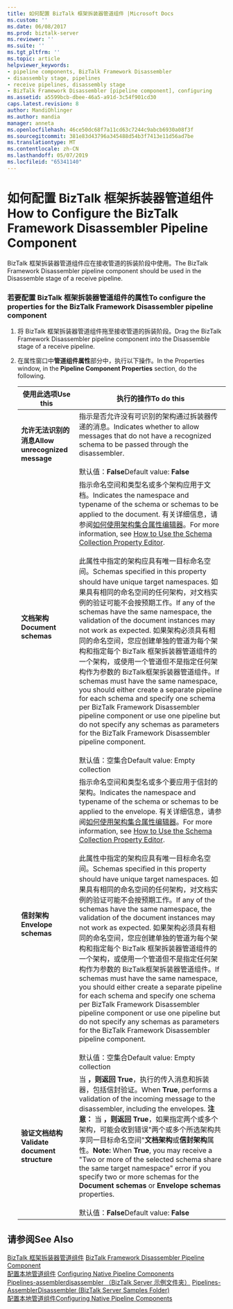 ```yaml
---
title: 如何配置 BizTalk 框架拆装器管道组件 |Microsoft Docs
ms.custom: ''
ms.date: 06/08/2017
ms.prod: biztalk-server
ms.reviewer: ''
ms.suite: ''
ms.tgt_pltfrm: ''
ms.topic: article
helpviewer_keywords:
- pipeline components, BizTalk Framework Disassembler
- disassembly stage, pipelines
- receive pipelines, disassembly stage
- BizTalk Framework Disassembler [pipeline component], configuring
ms.assetid: a5599bcb-dbee-46a5-a91d-3c54f901cd30
caps.latest.revision: 8
author: MandiOhlinger
ms.author: mandia
manager: anneta
ms.openlocfilehash: 46ce50dc68f7a11cd63c7244c9abcb6930a08f3f
ms.sourcegitcommit: 381e83d43796a345488d54b3f7413e11d56ad7be
ms.translationtype: MT
ms.contentlocale: zh-CN
ms.lasthandoff: 05/07/2019
ms.locfileid: "65341140"
---
```

# <a name="how-to-configure-the-biztalk-framework-disassembler-pipeline-component"></a><span data-ttu-id="6a89a-102">如何配置 BizTalk 框架拆装器管道组件</span><span class="sxs-lookup"><span data-stu-id="6a89a-102">How to Configure the BizTalk Framework Disassembler Pipeline Component</span></span>
<span data-ttu-id="6a89a-103">BizTalk 框架拆装器管道组件应在接收管道的拆装阶段中使用。</span><span class="sxs-lookup"><span data-stu-id="6a89a-103">The BizTalk Framework Disassembler pipeline component should be used in the Disassemble stage of a receive pipeline.</span></span>  
  
### <a name="to-configure-the-properties-for-the-biztalk-framework-disassembler-pipeline-component"></a><span data-ttu-id="6a89a-104">若要配置 BizTalk 框架拆装器管道组件的属性</span><span class="sxs-lookup"><span data-stu-id="6a89a-104">To configure the properties for the BizTalk Framework Disassembler pipeline component</span></span>  
  
1.  <span data-ttu-id="6a89a-105">将 BizTalk 框架拆装器管道组件拖至接收管道的拆装阶段。</span><span class="sxs-lookup"><span data-stu-id="6a89a-105">Drag the BizTalk Framework Disassembler pipeline component into the Disassemble stage of a receive pipeline.</span></span>  
  
2.  <span data-ttu-id="6a89a-106">在属性窗口中**管道组件属性**部分中，执行以下操作。</span><span class="sxs-lookup"><span data-stu-id="6a89a-106">In the Properties window, in the **Pipeline Component Properties** section, do the following.</span></span>  
  
    |<span data-ttu-id="6a89a-107">使用此选项</span><span class="sxs-lookup"><span data-stu-id="6a89a-107">Use this</span></span>|<span data-ttu-id="6a89a-108">执行的操作</span><span class="sxs-lookup"><span data-stu-id="6a89a-108">To do this</span></span>|  
    |--------------|----------------|  
    |<span data-ttu-id="6a89a-109">**允许无法识别的消息**</span><span class="sxs-lookup"><span data-stu-id="6a89a-109">**Allow unrecognized message**</span></span>|<span data-ttu-id="6a89a-110">指示是否允许没有可识别的架构通过拆装器传递的消息。</span><span class="sxs-lookup"><span data-stu-id="6a89a-110">Indicates whether to allow messages that do not have a recognized schema to be passed through the disassembler.</span></span><br /><br /> <span data-ttu-id="6a89a-111">默认值：**False**</span><span class="sxs-lookup"><span data-stu-id="6a89a-111">Default value: **False**</span></span>|  
    |<span data-ttu-id="6a89a-112">**文档架构**</span><span class="sxs-lookup"><span data-stu-id="6a89a-112">**Document schemas**</span></span>|<span data-ttu-id="6a89a-113">指示命名空间和类型名或多个架构应用于文档。</span><span class="sxs-lookup"><span data-stu-id="6a89a-113">Indicates the namespace and typename of the schema or schemas to be applied to the document.</span></span> <span data-ttu-id="6a89a-114">有关详细信息，请参阅[如何使用架构集合属性编辑器](../core/how-to-use-the-schema-collection-property-editor.md)。</span><span class="sxs-lookup"><span data-stu-id="6a89a-114">For more information, see [How to Use the Schema Collection Property Editor](../core/how-to-use-the-schema-collection-property-editor.md).</span></span><br /><br /> <span data-ttu-id="6a89a-115">此属性中指定的架构应具有唯一目标命名空间。</span><span class="sxs-lookup"><span data-stu-id="6a89a-115">Schemas specified in this property should have unique target namespaces.</span></span> <span data-ttu-id="6a89a-116">如果具有相同的命名空间的任何架构，对文档实例的验证可能不会按预期工作。</span><span class="sxs-lookup"><span data-stu-id="6a89a-116">If any of the schemas have the same namespace, the validation of the document instances may not work as expected.</span></span> <span data-ttu-id="6a89a-117">如果架构必须具有相同的命名空间，您应创建单独的管道为每个架构和指定每个 BizTalk 框架拆装器管道组件的一个架构，或使用一个管道但不是指定任何架构作为参数的 BizTalk框架拆装器管道组件。</span><span class="sxs-lookup"><span data-stu-id="6a89a-117">If schemas must have the same namespace, you should either create a separate pipeline for each schema and specify one schema per BizTalk Framework Disassembler pipeline component or use one pipeline but do not specify any schemas as parameters for the BizTalk Framework Disassembler pipeline component.</span></span><br /><br /> <span data-ttu-id="6a89a-118">默认值：空集合</span><span class="sxs-lookup"><span data-stu-id="6a89a-118">Default value: Empty collection</span></span>|  
    |<span data-ttu-id="6a89a-119">**信封架构**</span><span class="sxs-lookup"><span data-stu-id="6a89a-119">**Envelope schemas**</span></span>|<span data-ttu-id="6a89a-120">指示命名空间和类型名或多个要应用于信封的架构。</span><span class="sxs-lookup"><span data-stu-id="6a89a-120">Indicates the namespace and typename of the schema or schemas to be applied to the envelope.</span></span> <span data-ttu-id="6a89a-121">有关详细信息，请参阅[如何使用架构集合属性编辑器](../core/how-to-use-the-schema-collection-property-editor.md)。</span><span class="sxs-lookup"><span data-stu-id="6a89a-121">For more information, see [How to Use the Schema Collection Property Editor](../core/how-to-use-the-schema-collection-property-editor.md).</span></span><br /><br /> <span data-ttu-id="6a89a-122">此属性中指定的架构应具有唯一目标命名空间。</span><span class="sxs-lookup"><span data-stu-id="6a89a-122">Schemas specified in this property should have unique target namespaces.</span></span> <span data-ttu-id="6a89a-123">如果具有相同的命名空间的任何架构，对文档实例的验证可能不会按预期工作。</span><span class="sxs-lookup"><span data-stu-id="6a89a-123">If any of the schemas have the same namespace, the validation of the document instances may not work as expected.</span></span> <span data-ttu-id="6a89a-124">如果架构必须具有相同的命名空间，您应创建单独的管道为每个架构和指定每个 BizTalk 框架拆装器管道组件的一个架构，或使用一个管道但不是指定任何架构作为参数的 BizTalk框架拆装器管道组件。</span><span class="sxs-lookup"><span data-stu-id="6a89a-124">If schemas must have the same namespace, you should either create a separate pipeline for each schema and specify one schema per BizTalk Framework Disassembler pipeline component or use one pipeline but do not specify any schemas as parameters for the BizTalk Framework Disassembler pipeline component.</span></span><br /><br /> <span data-ttu-id="6a89a-125">默认值：空集合</span><span class="sxs-lookup"><span data-stu-id="6a89a-125">Default value: Empty collection</span></span>|  
    |<span data-ttu-id="6a89a-126">**验证文档结构**</span><span class="sxs-lookup"><span data-stu-id="6a89a-126">**Validate document structure**</span></span>|<span data-ttu-id="6a89a-127">当 **，则返回 True**，执行的传入消息和拆装器，包括信封验证。</span><span class="sxs-lookup"><span data-stu-id="6a89a-127">When **True**, performs a validation of the incoming message to the disassembler, including the envelopes.</span></span> <span data-ttu-id="6a89a-128">**注意：** 当 **，则返回 True**，如果指定两个或多个架构，可能会收到错误"两个或多个所选架构共享同一目标命名空间"**文档架构**或**信封架构**属性。</span><span class="sxs-lookup"><span data-stu-id="6a89a-128">**Note:**  When **True**, you may receive a "Two or more of the selected schema share the same target namespace" error if you specify two or more schemas for the **Document schemas** or **Envelope schemas** properties.</span></span> <br /><br /> <span data-ttu-id="6a89a-129">默认值：**False**</span><span class="sxs-lookup"><span data-stu-id="6a89a-129">Default value: **False**</span></span>|  
  
## <a name="see-also"></a><span data-ttu-id="6a89a-130">请参阅</span><span class="sxs-lookup"><span data-stu-id="6a89a-130">See Also</span></span>  
 <span data-ttu-id="6a89a-131">[BizTalk 框架拆装器管道组件](../core/biztalk-framework-disassembler-pipeline-component.md) </span><span class="sxs-lookup"><span data-stu-id="6a89a-131">[BizTalk Framework Disassembler Pipeline Component](../core/biztalk-framework-disassembler-pipeline-component.md) </span></span>  
 <span data-ttu-id="6a89a-132">[配置本地管道组件](../core/configuring-native-pipeline-components.md) </span><span class="sxs-lookup"><span data-stu-id="6a89a-132">[Configuring Native Pipeline Components](../core/configuring-native-pipeline-components.md) </span></span>  
 <span data-ttu-id="6a89a-133">[Pipelines-assemblerdisassembler （BizTalk Server 示例文件夹）](../core/pipelines-assemblerdisassembler-biztalk-server-samples-folder.md) </span><span class="sxs-lookup"><span data-stu-id="6a89a-133">[Pipelines-AssemblerDisassembler (BizTalk Server Samples Folder)](../core/pipelines-assemblerdisassembler-biztalk-server-samples-folder.md) </span></span>  
 [<span data-ttu-id="6a89a-134">配置本地管道组件</span><span class="sxs-lookup"><span data-stu-id="6a89a-134">Configuring Native Pipeline Components</span></span>](../core/configuring-native-pipeline-components.md)